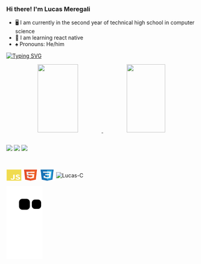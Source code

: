 ### Hi there! I'm Lucas Meregali

- 🖥️ I am currently in the second year of technical high school in computer science
- 🦇 I am learning react native 
- ♠️ Pronouns: He/him

[![Typing SVG](https://readme-typing-svg.herokuapp.com/?color=DCDCDC&size=24&center=true&vCenter=true&width=1000&lines=Hi,+there!!+I'm+Lucas+de+Souza+Meregali;I'm+16+years+old;I+from+Brasil,+RS;I+study+computer+science+at+Cimol;Be+Welcome!+:%29)](https://git.io/typing-svg)

<div align="center">
  <a href="https://github.com/Lcms02">
  <img height="180em" width="46%" src="https://github-readme-stats.vercel.app/api?username=Lcms02&show_icons=true&theme=dark&include_all_commits=true&count_private=true"/>
  <img height="180em" width="45%" src="https://github-readme-stats.vercel.app/api/top-langs/?username=Lcms02&layout=compact&langs_count=7&theme=dark"/>
</div>

##

<div>
    <a href="https://www.instagram.com/lucasmeregali/" target="_blank"><img src="https://img.shields.io/badge/-Instagram-%23E4405F?style=for-the-badge&logo=instagram&logoColor=white" target="_blank"></a>
    <a href = "mailto:lucas.meregali16@gmail.com"><img src="https://img.shields.io/badge/-Gmail-%23333?style=for-the-badge&logo=gmail&logoColor=white" target="_blank"></a>
  <a href="https://www.linkedin.com/in/lucas-meregali-b937a8250/" target="_blank"><img src="https://img.shields.io/badge/-LinkedIn-%230077B5?style=for-the-badge&logo=linkedin&logoColor=white" target="_blank"></a> 
</div>

  ##
  
<div style="display: inline_block"><br>
  <img align="center" alt="Lucas-Js" height="30" width="40" src="https://raw.githubusercontent.com/devicons/devicon/master/icons/javascript/javascript-plain.svg">
  <img align="center" alt="Lucas-HTML" height="30" width="40" src="https://raw.githubusercontent.com/devicons/devicon/master/icons/html5/html5-original.svg">
  <img align="center" alt="Lucas-CSS" height="30" width="40" src="https://raw.githubusercontent.com/devicons/devicon/master/icons/css3/css3-original.svg">
  <img align="center" alt="Lucas-C" height="30" width="40" src="https://cdn.jsdelivr.net/gh/devicons/devicon/icons/c/c-original.svg">         
</div>
  
  ![Snake animation](https://github.com/Lcms02/Lcms02/blob/output/github-contribution-grid-snake.svg)
